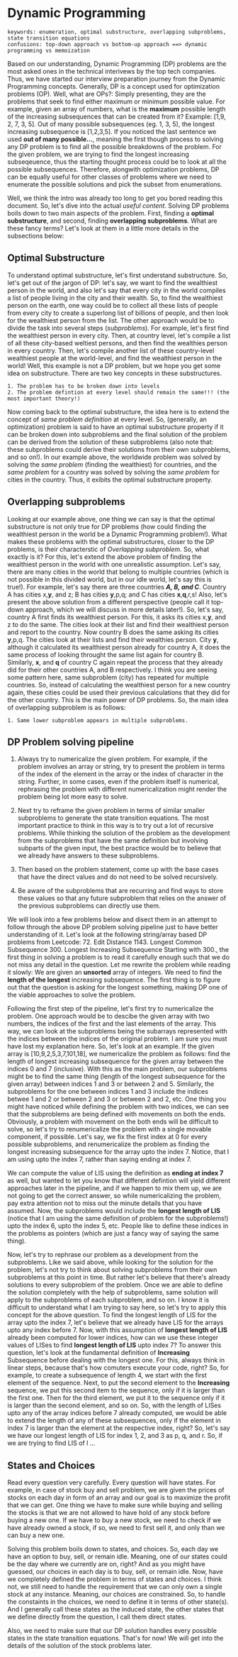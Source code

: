# Dynamic Programming

    keywords: enumeration, optimal substructure, overlapping subproblems, state transition equations
    confusions: top-down approach vs bottom-up approach ==> dynamic programming vs memoization

Based on our understanding, Dynamic Programming (DP) problems are the most asked ones in the technical interivews by the top tech companies.
Thus, we have started our interview preparation journey from the Dynamic Programming concepts. Generally, DP is a concept used for optimization problems (OP).
Well, what are OPs?: Simply presenting, they are the problems that seek to find either maximum or minimum possible value. For example, given an array of numbers, what is the **maximum** possible length of the increasing subsequences that can be created from it? Example: [1,9, 2, 7, 3, 5]. Out of many possible subsequences (eg. 1, 3, 5), the longest increasing subsequence is [1,2,3,5]. If you noticed the last sentence we used **out of many possible...**, meaning the first though process to solving any DP problem is to find all the possible breakdowns of the problem. For the given problem, we are trying to find the longest increasing subseqeuence, thus the starting thought process could be to look at all the possible subsequences. Therefore, alongwith optimization problems, DP can be equally useful for other classes of problems where we need to enumerate the possible solutions and pick the subset from enumerations.

Well, we think the intro was already too long to get you bored reading this document. So, let's dive into the actual _useful content_. Solving DP problems boils down to two main aspects of the problem. First, finding a **optimal substructure**, and second, finding **overlapping subproblems**. What are these fancy terms? Let's look at them in a little more details in the subsections below:

## Optimal Substructure

To understand optimal substructure, let's first understand substructure. So, let's get out of the jargon of DP: let's say, we want to find the wealthiest person in the world, and also let's say that every city in the world compiles a list of people living in the city and their wealth. So, to find the wealthiest person on the earth, one way could be to collect all these lists of people from every city to create a superlong list of billions of people, and then look for the wealthiest person from the list. The other approach would be to divide the task into several steps (_subproblems_). For example, let's first find the wealthiest person in every city. Then, at country level, let's compile a list of all these city-based weltiest persons, and then find the wealthies person in every country. Then, let's compile another list of these country-level wealthiest people at the world-level, and find the wealthiest person in the world! Well, this example is not a DP problem, but we hope you get some idea on substructure. There are two key concepts in these substructures.

    1. The problem has to be broken down into levels
    2. The problem defintion at every level should remain the same!!! (the most important theory!)

Now coming back to the optimal substructure, the idea here is to extend the concept of _same problem definition_ at every level. So, (generally, an optimization) problem is said to have an optimal substructure property if it can be broken down into subproblems and the final solution of the problem can be derived from the solution of these subproblems (also note that: these subproblems could derive their solutions from their own subproblems, and so on!). In our example above, the worldwide problem was solved by solving the _same problem_ (finding the wealthiest) for countries, and the _same problem_ for a country was solved by solving the _same problem_ for cities in the country. Thus, it exibits the optimal substructure property.

## Overlapping subproblems

Looking at our example above, one thing we can say is that the optimal substructure is not only true for DP problems (how could finding the wealthiest person in the world be a Dynamic Programming problem!). What makes these problems with the optimal substructures, closer to the DP problems, is their characterstic of _Overlapping subproblem_. So, what exactly is it? For this, let's extend the above problem of finding the wealthiest person in the world with one unrealistic assumption. Let's say, there are many cities in the world that belong to multiple countries (which is not possible in this divided world, but in our idle world, let's say this is true!). For example, let's say there are three countries **_A, B, and C_**. Country A has cities x,**y**, and z; B has cities **y**,p,q; and C has cities **x**,**q**,r,s! Also, let's present the above solution from a different perspective (people call it top-down approach, which we will discuss in more details later!). So, let's say, country A first finds its wealthiest person. For this, it asks its cities x,**y**, and z to do the same. The cities look at their list and find their wealthiest person and report to the country. Now country B does the same asking its cities **y**,p,q. The cities look at their lists and find their wealthies person. City **y**, although it calculated its wealthiest person already for country A, it does the same process of looking throught the same list again for country B. Similarly, **x**, and **q** of country C again repeat the process that they already did for their other countries A, and B respectively. I think you are seeing some pattern here, same subproblem (city) has repeated for multiple countries. So, instead of calculating the wealthiest person for a new country again, these cities could be used their previous calculations that they did for the other country. This is the main power of DP problems. So, the main idea of overlapping subproblem is as follows:

    1. Same lower subproblem appears in multiple subproblems.

## DP Problem solving pipeline

1. Always try to numericalize the given problem. For example, if the problem involves an array or string, try to present the problem in terms of the index of the element in the array or the index of character in the string. Further, in some cases, even if the problem itself is numerical, rephrasing the problem with different numericalization might render the problem being lot more easy to solve.

2. Next try to reframe the given problem in terms of similar smaller subproblems to generate the state transition equations. The most important practice to think in this way is to try out a lot of recursive problems. While thinking the solution of the problem as the development from the subproblems that have the same definition but involving subparts of the given input, the best practice would be to believe that we already have answers to these subproblems.

3. Then based on the problem statement, come up with the base cases that have the direct values and do not need to be solved recursively.

4. Be aware of the subproblems that are recurring and find ways to store these values so that any future subproblem that relies on the answer of the previous subproblems can directly use them.

We will look into a few problems below and disect them in an attempt to follow through the above DP problem solving pipeline just to have better understanding of it. Let's look at the following string/array based DP problems from Leetcode: 72. Edit Distance 1143. Longest Common Subsequence 300. Longest Increasing Subsequence
Starting with 300., the first thing in solving a problem is to read it carefully enough such that we do not miss any detail in the question. Let me rewrite the problem while reading it slowly: We are given an **unsorted** array of integers. We need to find the **length of the longest** increasing subsequence. The first thing is to figure out that the question is asking for the longest something, making DP one of the viable approaches to solve the problem.

Following the first step of the pipeline, let's first try to numericalize the problem. One approach would be to descibe the given array with two numbers, the indices of the first and the last elements of the array. This way, we can look at the subproblems being the subarrays represented with the indices between the indices of the original problem. I am sure you must have lost my explanation here. So, let's look at an example. If the given array is [10,9,2,5,3,7,101,18], we numericalize the problem as follows: find the length of longest increasing subsequence for the given array between the indices 0 and 7 (inclusive). With this as the main problem, our subproblems might be to find the same thing (length of the longest subsequence for the given array) between indices 1 and 3 or between 2 and 5. Similarly, the subproblems for the one between indices 1 and 3 include the indices betwee 1 and 2 or between 2 and 3 or between 2 and 2, etc. One thing you might have noticed while defining the problem with two indices, we can see that the subproblems are being defined with movements on both the ends. Obviously, a problem with movement on the both ends will be difficult to solve, so let's try to renumericalize the problem with a single movable component, if possible. Let's say, we fix the first index at 0 for every possible subproblems, and renumericalize the problem as finding the longest increasing subsequence for the array upto the index 7. Notice, that I am using upto the index 7, rather than saying ending at index 7.

<!--- This is because our longest subsequence of the entire array might not involve the last element of the array at all. --->

We can compute the value of LIS using the definition as **ending at index 7** as well, but wanted to let you know that different defintion will yield different approaches later in the pipeline, and if we happen to mix them up, we are not going to get the correct answer, so while numericalizing the problem, pay extra attention not to miss out the minute details that you have assumed. Now, the subproblems would include the **longest length of LIS** (notice that I am using the same definition of problem for the subproblems!) upto the index 6, upto the index 5, etc. People like to define these indices in the problems as pointers (which are just a fancy way of saying the same thing).

Now, let's try to rephrase our problem as a development from the subproblems. Like we said above, while looking for the solution for the problem, let's not try to think about solving subproblems from their own subproblems at this point in time. But rather let's believe that there's already solutions to every subproblem of the problem. Once we are able to define the solution completely with the help of subproblems, same solution will apply to the subproblems of each subproblem, and so on. I know it is difficult to understand what I am trying to say here, so let's try to apply this concept for the above question. To find the longest length of LIS for the array upto the index 7, let's believe that we already have LIS for the arrays upto any index before 7. Now, with this assumption of **longest length of LIS** already been computed for lower indices, how can we use these integer values of LISes to find **longest length of LIS** upto index 7? To answer this question, let's look at the fundamental definition of **Increasing** Subsequence before dealing with the longest one. For this, always think in linear steps, because that's how comuters execute your code, right? So, for example, to create a subsequence of length 4, we start with the first element of the sequence. Next, to put the second element to the **Increasing** sequence, we put this second item to the sequence, only if it is larger than the first one. Then for the third element, we put it to the sequence only if it is larger than the second element, and so on. So, with the length of LISes upto any of the array indices before 7 already computed, we would be able to extend the length of any of these subsequences, only if the element in index 7 is larger than the element at the respective index, right? So, let's say we have our longest length of LIS for index 1, 2, and 3 as p, q, and r. So, if we are trying to find LIS of l
...

## States and Choices

Read every question very carefully. Every question will have states. For example, in case of stock buy and sell problem, we are given the prices of stocks on each day in form of an array and our goal is to maximize the profit that we can get. One thing we have to make sure while buying and selling the stocks is that we are not allowed to have hold of any stock before buying a new one. If we have to buy a new stock, we need to check if we have already owned a stock, if so, we need to first sell it, and only than we can buy a new one.

Solving this problem boils down to states, and choices. So, each day we have an option to buy, sell, or remain idle. Meaning, one of our states could be the day where we currently are on, right? And as you might have guessed, our choices in each day is to buy, sell, or remain idle. Now, have we completely defined the problem in terms of states and choices. I think not, we still need to handle the requirement that we can only own a single stock at any instance. Meaning, our choices are constrained. So, to handle the constaints in the choices, we need to define it in terms of other state(s). And I generally call these states as the induced state, the other states that we define directly from the question, I call them direct states.

Also, we need to make sure that our DP solution handles every possible states in the state transition equations. That's for now! We will get into the details of the solution of the stock problems later.
